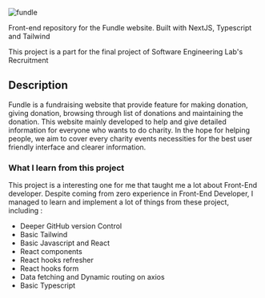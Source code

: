 ![fundle](https://user-images.githubusercontent.com/90272678/232728771-6edbfa80-e1a2-4058-8b41-b2e62be76b73.png)

Front-end repository for the Fundle website. Built with NextJS, Typescript and Tailwind

This project is a part for the final project of Software Engineering Lab's Recruitment 

## Description
Fundle is a fundraising website that provide feature for making donation, giving donation, browsing through list of donations and maintaining the donation. This website mainly developed to help and give detailed information for everyone who wants to do charity. In the hope for helping people, we aim to cover every charity events necessities for the best user friendly interface and clearer information.

### What I learn from this project
This project is a interesting one for me that taught me a lot about Front-End developer. Despite coming from zero experience in Front-End Developer, I managed to learn and implement a lot of things from these project, including :
- Deeper GitHub version Control
- Basic Tailwind
- Basic Javascript and React
- React components 
- React hooks refresher
- React hooks form 
- Data fetching and Dynamic routing on axios
- Basic Typescript 
